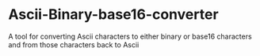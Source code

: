 # Ascii-Binary-base16-converter
A tool for converting Ascii characters to either binary or base16 characters and from those characters back to Ascii
